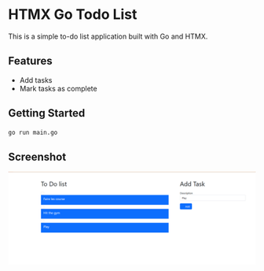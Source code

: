 # HTMX Go Todo List

This is a simple to-do list application built with Go and HTMX.
## Features

- Add tasks
- Mark tasks as complete

## Getting Started

```bash
go run main.go
```

## Screenshot

![](src/todo.png)